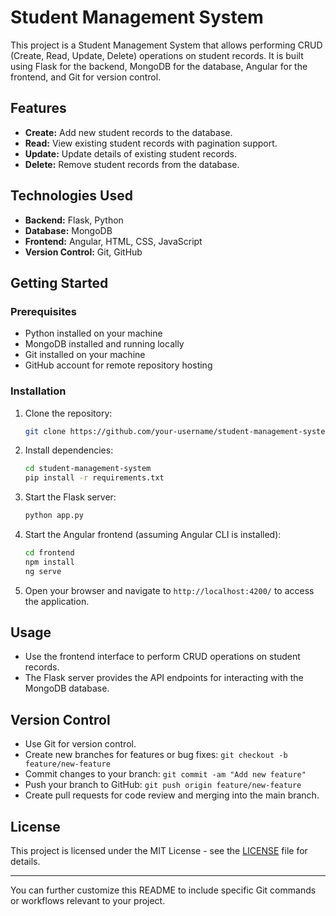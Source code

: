 

# Student Management System

This project is a Student Management System that allows performing CRUD (Create, Read, Update, Delete) operations on student records. It is built using Flask for the backend, MongoDB for the database, Angular for the frontend, and Git for version control.

## Features

- **Create:** Add new student records to the database.
- **Read:** View existing student records with pagination support.
- **Update:** Update details of existing student records.
- **Delete:** Remove student records from the database.

## Technologies Used

- **Backend:** Flask, Python
- **Database:** MongoDB
- **Frontend:** Angular, HTML, CSS, JavaScript
- **Version Control:** Git, GitHub

## Getting Started

### Prerequisites

- Python installed on your machine
- MongoDB installed and running locally
- Git installed on your machine
- GitHub account for remote repository hosting

### Installation

1. Clone the repository:

   ```bash
   git clone https://github.com/your-username/student-management-system.git
   ```

2. Install dependencies:

   ```bash
   cd student-management-system
   pip install -r requirements.txt
   ```

3. Start the Flask server:

   ```bash
   python app.py
   ```

4. Start the Angular frontend (assuming Angular CLI is installed):

   ```bash
   cd frontend
   npm install
   ng serve
   ```

5. Open your browser and navigate to `http://localhost:4200/` to access the application.

## Usage

- Use the frontend interface to perform CRUD operations on student records.
- The Flask server provides the API endpoints for interacting with the MongoDB database.

## Version Control

- Use Git for version control.
- Create new branches for features or bug fixes: `git checkout -b feature/new-feature`
- Commit changes to your branch: `git commit -am "Add new feature"`
- Push your branch to GitHub: `git push origin feature/new-feature`
- Create pull requests for code review and merging into the main branch.

## License

This project is licensed under the MIT License - see the [LICENSE](LICENSE) file for details.

---

You can further customize this README to include specific Git commands or workflows relevant to your project.
